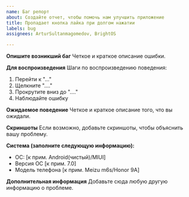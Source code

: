 ```yaml
---
name: Баг репорт
about: Создайте отчет, чтобы помочь нам улучшить приложение
title: Пропадает кнопка лайка при долгом нажатии
labels: bug
assignees: ArturSultanmagomedov, BrightOS

---
```


**Опишите возникший баг**
Четкое и краткое описание ошибки.

**Для воспроизведения**
Шаги по воспроизведению поведения:
1. Перейти к "..."
2. Щелкните "...."
3. Прокрутите вниз до "...."
4. Наблюдайте ошибку

**Ожидаемое поведение**
Четкое и краткое описание того, что вы ожидали.

**Скриншоты**
Если возможно, добавьте скриншоты, чтобы объяснить вашу проблему.

**Система (заполните следующую информацию):**
 - ОС: [к прим. Android(чистый)/MIUI]
 - Версия ОС [к прим. 7.0]
 - Модель телефона [к прим. Meizu m6s/Honor 9A]

**Дополнительная информация**
Добавьте сюда любую другую информацию о проблеме.
